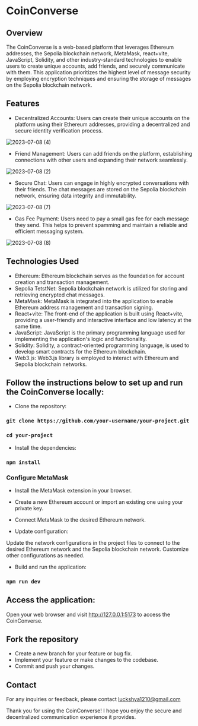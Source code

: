 # CoinConverse

## Overview

The CoinConverse is a web-based platform that leverages Ethereum addresses, the Sepolia blockchain network, MetaMask, react+vite, JavaScript, Solidity, and other industry-standard technologies to enable users to create unique accounts, add friends, and securely communicate with them. This application prioritizes the highest level of message security by employing encryption techniques and ensuring the storage of messages on the Sepolia blockchain network.

## Features
* Decentralized Accounts: Users can create their unique accounts on the platform using their Ethereum addresses, providing a decentralized and secure identity verification process.

![2023-07-08 (4)](https://github.com/Luckshya1210/CoinConverse/assets/93855214/2fe8ee8d-636e-4790-9334-344f8c1df00d)

* Friend Management: Users can add friends on the platform, establishing connections with other users and expanding their network seamlessly.

![2023-07-08 (2)](https://github.com/Luckshya1210/CoinConverse/assets/93855214/f43da081-688e-453a-973a-b51a4046bf75) 

* Secure Chat: Users can engage in highly encrypted conversations with their friends. The chat messages are stored on the Sepolia blockchain network, ensuring data integrity and immutability.

![2023-07-08 (7)](https://github.com/Luckshya1210/CoinConverse/assets/93855214/e348e76f-7c0f-4b0f-909d-018c88262d31)

* Gas Fee Payment: Users need to pay a small gas fee for each message they send. This helps to prevent spamming and maintain a reliable and efficient messaging system.

![2023-07-08 (8)](https://github.com/Luckshya1210/CoinConverse/assets/93855214/16beae59-7d6c-4cd1-b9c2-42beba0ab3f4)

## Technologies Used

* Ethereum: Ethereum blockchain serves as the foundation for account creation and transaction management.
* Sepolia TetstNet: Sepolia blockchain network is utilized for storing and retrieving encrypted chat messages.
* MetaMask: MetaMask is integrated into the application to enable Ethereum address management and transaction signing.
* React+vite: The front-end of the application is built using React+vite, providing a user-friendly and interactive interface and low latency at the same time.
* JavaScript: JavaScript is the primary programming language used for implementing the application's logic and functionality.
* Solidity: Solidity, a contract-oriented programming language, is used to develop smart contracts for the Ethereum blockchain.
* Web3.js: Web3.js library is employed to interact with Ethereum and Sepolia blockchain networks.

## Follow the instructions below to set up and run the CoinConverse locally:
* Clone the repository:

### `git clone https://github.com/your-username/your-project.git`
### `cd your-project`

* Install the dependencies:
 
### `npm install`

### Configure MetaMask
  
* Install the MetaMask extension in your browser.
* Create a new Ethereum account or import an existing one using your private key.
* Connect MetaMask to the desired Ethereum network.

* Update configuration:

Update the network configurations in the project files to connect to the desired Ethereum network and the Sepolia blockchain network.
Customize other configurations as needed.

* Build and run the application:

### `npm run dev`

## Access the application:

Open your web browser and visit http://127.0.0.1:5173 to access the CoinConverse.

## Fork the repository
* Create a new branch for your feature or bug fix.
* Implement your feature or make changes to the codebase.
* Commit and push your changes.
 
## Contact
For any inquiries or feedback, please contact luckshya1210@gmail.com

Thank you for using the CoinConverse! I hope you enjoy the secure and decentralized communication experience it provides.
  
